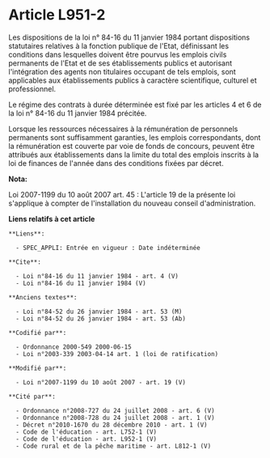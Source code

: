 # Article L951-2

Les dispositions de la loi n° 84-16 du 11 janvier 1984 portant dispositions statutaires relatives à la fonction publique de
l'Etat, définissant les conditions dans lesquelles doivent être pourvus les emplois civils permanents de l'Etat et de ses
établissements publics et autorisant l'intégration des agents non titulaires occupant de tels emplois, sont applicables aux
établissements publics à caractère scientifique, culturel et professionnel. 

Le régime des contrats à durée déterminée est fixé par les articles 4 et 6 de la loi n° 84-16 du 11 janvier 1984 précitée. 

Lorsque les ressources nécessaires à la rémunération de personnels permanents sont suffisamment garanties, les emplois
correspondants, dont la rémunération est couverte par voie de fonds de concours, peuvent être attribués aux établissements
dans la limite du total des emplois inscrits à la loi de finances de l'année dans des conditions fixées par décret.

**Nota:**

Loi 2007-1199 du 10 août 2007 art. 45 : L'article 19 de la présente loi s'applique à compter de l'installation du nouveau
conseil d'administration.

**Liens relatifs à cet article**

	**Liens**:

	  - SPEC_APPLI: Entrée en vigueur : Date indéterminée

	**Cite**:

	  - Loi n°84-16 du 11 janvier 1984 - art. 4 (V)
	  - Loi n°84-16 du 11 janvier 1984 (V)

	**Anciens textes**:

	  - Loi n°84-52 du 26 janvier 1984 - art. 53 (M)
	  - Loi n°84-52 du 26 janvier 1984 - art. 53 (Ab)

	**Codifié par**:

	  - Ordonnance 2000-549 2000-06-15
	  - Loi n°2003-339 2003-04-14 art. 1 (loi de ratification)

	**Modifié par**:

	  - Loi n°2007-1199 du 10 août 2007 - art. 19 (V)

	**Cité par**:

	  - Ordonnance n°2008-727 du 24 juillet 2008 - art. 6 (V)
	  - Ordonnance n°2008-728 du 24 juillet 2008 - art. 1 (V)
	  - Décret n°2010-1670 du 28 décembre 2010 - art. 1 (V)
	  - Code de l'éducation - art. L752-1 (V)
	  - Code de l'éducation - art. L952-1 (V)
	  - Code rural et de la pêche maritime - art. L812-1 (V)
